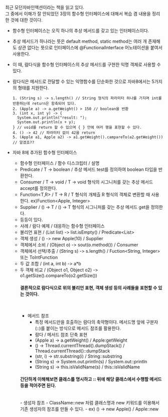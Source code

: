 최근 모던자바인액션이라는 책을 읽고 있다.<br>
그 중에서 이해가 잘 안되었던 3장의 함수형 인터페이스에 대해서 복습 겸 내용을 정리한 것에 대한 것이다.

- 함수형 인터페이스는 오직 하나의 추상 메서드를 갖고 있는 인터페이스이다.
- 추상 메서드가 하나라는 뜻은 default method, static method는 여러 개 존재해도 상관 없다는 뜻으로 인터페이스에 @FunctionalInterface 어노테이션을 붙여서 사용한다.
- 이 때, 람다식을 함수형 인터페이스의 추상 메서드를 구현한 익명 객체로 사용할 수 있다.
- 람다식은 메서드로 전달할 수 있는 익명함수를 단순화한 것으로 자바8에서는 5가지의 형태를 지원한다.
  ```
  1. (String s) -> s.length() // String 형식의 파라미터 하나를 가지며 int를 반환하는데 return은 함축되어 있다.
  2. (Apple a) -> a.getWeight() > 150 // boolean을 반환
  3. (int x, int y) -> {
    System.out.println("result: ");
    System.out.println(x + y);
  } // void를 return 할 수 있으며 { } 안에 여러 행을 표현할 수 있다.
  4. () -> 42 // 파라미터 없이 42을 return
  5. (Apple a1, Apple a2) -> a1.getWeight().campareTo(a2.getWeight()) // 알겠죠??
  ```

- 자바 8에 추가된 함수형 인터페이스
  - 함수형 인터페이스 / 함수 디스크립터 / 설명
  - Predicate<T>    / T -> boolean   / 추상 메서드 test를 정의하여 boolean 타입을 반환한다.
  - Consumer<T>     / T -> void      / T -> void 형식의 시그니처를 갖는 추상 메서드 accept를 정의한다.
  - Function<T,R>   / T -> R         / T 형식의 개체츨 R 형식의 객체로 변환할 때 사용한다. ex)Function<Apple, Integer>
  - Supplier<t>     / () -> T        / () -> T 형식의 시그니처를 갖는 추상 메서드 get을 정의한다.
  - 등등이 있다.  
  - 사례          / 람다 예제                             / 대응하는 함수형 인터페이스
  - 불리언 표현   / (List<String> list) -> list.isEmpty() / Predicate<List<String>>
  - 객체 생성     / () -> new Apple(10)                   / Supplier<Object>
  - 객체에서 소비 / (Object o) -> sout(o.method())        / Consumer<Object>
  - 객체에서 선택/추출 / (String s) -> s.length()         / Fuction<String, Integer> 또는 ToIntFunction<String>
  - 두 값 조합   / (int a, int b) -> a*b
  - 두 객체 비교 / (Object o1, Object o2) -> o1.getSize().compareTo(o2.getSize())
#### 결론적으로 람다식으로 위의 불리언 표현, 객체 생성 등의 사례들을 표현할 수 있는 것이다.
<br>

- 메서드 참조
  - 특정 메서드만을 호출하는 람다의 축약형이다. 메서드명 앞에 구분자(::)를 붙이는 방식으로 메서드 참조를 활용한다.
  - 람다 / 메서드 참조 단축 표현
  - (Apple a) -> a.getWeight() / Apple:getWeight
  - () -> Thread.currentThread().dumpStack() / Thread.currentThread()::dumpStack  
  - (str, i) -> str.substring(i) / String::substring
  - (String s) -> System.out.println(s) / System.out::println
  - (String s) -> this.isValidName(s) / this::isValidName
#### 간단하게 이해해보면 클래스를 명시하고 :: 뒤에 해당 클래스에서 수행할 메서드 등을 적어주면 된다.

<br>
- 생성자 참조
  - ClassName::new 처럼 클래스명과 new 키워드를 이용해서 기존 생성자의 참조를 만들 수 있다.
  - ex) () -> new Apple() / Apple::new
